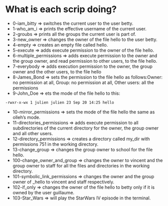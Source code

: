 # What is each scrip doing?
* 0-iam_bitty => switches the current user to the user betty.
* 1-who_am_i => prints the effective username of the current user.
* 2-groubs => prints all the groups the current user is part of.
* 3-new_owner => changes the owner of the file hello to the user betty.
* 4-empty => creates an empty file called hello.
* 5-execute => adds execute permission to the owner of the file hello.
* 6-multiple_permissions => adds execute permission to the owner and the group owner, and read permission to other users, to the file hello.
* 7-everybody => adds execution permission to the owner, the group owner and the other users, to the file hello
* 8-James_Bond => sets the permission to the file hello as follows:Owner: no permission at all, Group: no permission at all, Other users: all the permissions
* 9-John_Doe => ets the mode of the file hello to this:
~~~~
-rwxr-x-wx 1 julien julien 23 Sep 20 14:25 hello
~~~~
* 10-mirror_permissions => sets the mode of the file hello the same as olleh’s mode.
* 11-directories_permissions => adds execute permission to all subdirectories of the current directory for the owner, the group owner and all other users.
* 12-directory_permissions => creates a directory called my_dir with permissions 751 in the working directory.
* 13-change_group => changes the group owner to school for the file hello.
* 100-change_owner_and_group => changes the owner to vincent and the group owner to staff for all the files and directories in the working directory.
* 101-symbolic_link_permissions => changes the owner and the group owner of _hello to vincent and staff respectively.
* 102-if_only => changes the owner of the file hello to betty only if it is owned by the user guillaume.
* 103-Star_Wars => will play the StarWars IV episode in the terminal.

